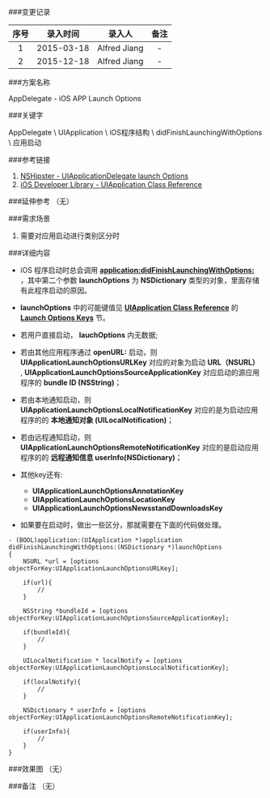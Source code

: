 ###变更记录

| 序号 | 录入时间 | 录入人 | 备注 |
|:--------:|:--------:|:--------:|:--------:|
| 1 | 2015-03-18 | Alfred Jiang | - |
| 2 | 2015-12-18 | Alfred Jiang | - |

###方案名称

AppDelegate - iOS APP Launch Options

###关键字

AppDelegate \ UIApplication \ iOS程序结构 \ didFinishLaunchingWithOptions \ 应用启动

###参考链接
1. [NSHipster - UIApplicationDelegate launch Options](http://nshipster.com/launch-options/)
2. [iOS Developer Library - UIApplication Class Reference](https://developer.apple.com/library/ios/documentation/UIKit/Reference/UIApplication_Class/)

###延伸参考
（无）

###需求场景

1. 需要对应用启动进行类别区分时

###详细内容

* iOS 程序启动时总会调用 **[application:didFinishLaunchingWithOptions:](https://developer.apple.com/library/ios/documentation/UIKit/Reference/UIApplicationDelegate_Protocol/#//apple_ref/occ/intfm/UIApplicationDelegate/application:didFinishLaunchingWithOptions:)** ，其中第二个参数 **launchOptions** 为 **NSDictionary** 类型的对象，里面存储有此程序启动的原因。

* **launchOptions** 中的可能键值见 **[UIApplication Class Reference](https://developer.apple.com/library/ios/documentation/UIKit/Reference/UIApplication_Class/)**  的  **[Launch Options Keys](https://developer.apple.com/library/ios/documentation/UIKit/Reference/UIApplicationDelegate_Protocol/#//apple_ref/doc/constant_group/Launch_Options_Keys)** 节。

* 若用户直接启动， **lauchOptions** 内无数据;

* 若由其他应用程序通过 **openURL:** 启动，则 **UIApplicationLaunchOptionsURLKey** 对应的对象为启动 **URL（NSURL）** , **UIApplicationLaunchOptionsSourceApplicationKey** 对应启动的源应用程序的 **bundle ID (NSString)**；

* 若由本地通知启动，则 **UIApplicationLaunchOptionsLocalNotificationKey** 对应的是为启动应用程序的的 **本地通知对象 (UILocalNotification)**；

* 若由远程通知启动，则 **UIApplicationLaunchOptionsRemoteNotificationKey** 对应的是启动应用程序的的 **远程通知信息 userInfo(NSDictionary)**；

* 其他key还有:
    * **UIApplicationLaunchOptionsAnnotationKey**
    * **UIApplicationLaunchOptionsLocationKey**
    * **UIApplicationLaunchOptionsNewsstandDownloadsKey**

* 如果要在启动时，做出一些区分，那就需要在下面的代码做处理。

```
- (BOOL)application:(UIApplication *)application didFinishLaunchingWithOptions:(NSDictionary *)launchOptions
{
    NSURL *url = [options objectForKey:UIApplicationLaunchOptionsURLKey];

    if(url){
        //
    }

    NSString *bundleId = [options objectForKey:UIApplicationLaunchOptionsSourceApplicationKey];

    if(bundleId){
        //
    }

    UILocalNotification * localNotify = [options objectForKey:UIApplicationLaunchOptionsLocalNotificationKey];

    if(localNotify){
        //
    }

    NSDictionary * userInfo = [options objectForKey:UIApplicationLaunchOptionsRemoteNotificationKey];

    if(userInfo){
        //
    }
}
```

###效果图
（无）

###备注
（无）
